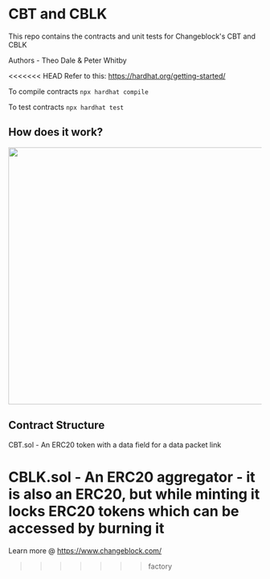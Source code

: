 # CBT and CBLK

This repo contains the contracts and unit tests for Changeblock's CBT and CBLK

Authors - Theo Dale & Peter Whitby

<<<<<<< HEAD
Refer to this: https://hardhat.org/getting-started/

To compile contracts `npx hardhat compile`

To test contracts   `npx hardhat test`

## How does it work?

<!-- ![image](https://user-images.githubusercontent.com/52208431/171162512-8a78ef7e-d1fe-4a89-a962-918db18f9e35.png) -->
<img src="https://user-images.githubusercontent.com/52208431/171162512-8a78ef7e-d1fe-4a89-a962-918db18f9e35.png" width="512">

## Contract Structure
CBT.sol - An ERC20 token with a data field for a data packet link

CBLK.sol - An ERC20 aggregator - it is also an ERC20, but while minting it locks ERC20 tokens which can be accessed by burning it
=======
Learn more @ https://www.changeblock.com/
>>>>>>> factory
